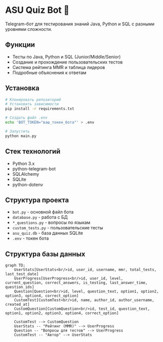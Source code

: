 # ASU Quiz Bot 🤖

Telegram-бот для тестирования знаний Java, Python и SQL с разными уровнями сложности.

## Функции

- Тесты по Java, Python и SQL (Junior/Middle/Senior)
- Создание и прохождение пользовательских тестов
- Система рейтинга MMR и таблица лидеров
- Подробные объяснения к ответам

## Установка

```bash
# Клонировать репозиторий
# Установить зависимости
pip install -r requirements.txt

# Создать файл .env
echo 'BOT_TOKEN="ваш_токен_бота"' > .env

# Запустить
python main.py
```

## Стек технологий

- Python 3.x
- python-telegram-bot
- SQLAlchemy
- SQLite
- python-dotenv

## Структура проекта

- `bot.py` - основной файл бота
- `database.py` - работа с БД
- `*_questions.py` - вопросы по языкам
- `custom_tests.py` - пользовательские тесты
- `asu_quiz.db` - база данных SQLite
- `.env` - токен бота

## Структура базы данных

```mermaid
graph TD;
    UserStats[UserStats<br/>id, user_id, username, mmr, total_tests, last_test_date]
    UserProgress[UserProgress<br/>id, user_id, level, current_question, correct_answers, is_testing, last_answer_time, question_ids]
    Question[Question<br/>id, level, question_text, option1, option2, option3, option4, correct_option]
    CustomTest[CustomTest<br/>id, name, author_id, author_username, created_at]
    CustomQuestion[CustomQuestion<br/>id, test_id, question_text, option1, option2, option3, option4, correct_option]
    
    CustomTest --> CustomQuestion
    UserStats -- "Рейтинг (MMR)" --> UserProgress
    Question -- "Вопросы для тестов" --> UserProgress
    CustomTest -- "Автор" --> UserStats
```
